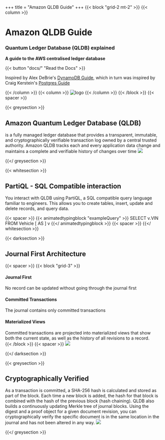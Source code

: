 +++
title = "Amazon QLDB Guide"
+++
{{< block "grid-2 mt-2" >}}
{{< column >}}
# Amazon QLDB Guide

### Quantum Ledger Database (QLDB) explained

**A guide to the AWS centralised ledger database**

{{< button "docs/" "Read the Docs" >}}

Inspired by Alex DeBrie's [DynamoDB Guide](https://www.dynamodbguide.com/), which in turn was inspired by Craig Kerstein's [Postgres Guide](http://postgresguide.com/)

{{< /column >}}
{{< column >}}
![logo](/images/QLDB-Guide.svg)
{{< /column >}}
{{< /block >}}
{{< spacer >}}

{{< greysection >}}
<h2>Amazon Quantum Ledger Database (QLDB)</h2>
is a fully managed ledger database that provides a transparent, immutable, and cryptographically verifiable transaction log 
owned by a central trusted authority. Amazon QLDB tracks each and every application data change and maintains a complete 
and verifiable history of changes over time

<img src="/images/QLDB-overview.svg" />

{{</ greysection >}}

{{< whitesection >}}

<h2>PartiQL - SQL Compatible interaction</h2>
You interact with QLDB using PartiQL, a SQL compatible query language familiar to engineers. This allows you to create
tables, insert, update and delete records, and query data.

{{< spacer >}}
{{< animatedtypingblock "exampleQuery" >}}
SELECT v.VIN FROM Vehicle [ AS ] v
{{</ animatedtypingblock >}}
{{< spacer >}}
{{</ whitesection >}}




{{< darksection >}}
<h2>Journal First Architecture</h2>
{{< spacer >}}
{{< block "grid-3" >}}
<div id="no2" class="code">
<h4>Journal First</h4>
No record can be updated without going through the journal first
</div>

<div id="no3" class="code">
<h4>Committed Transactions</h4>
The journal contains only committed transactions
</div>

<div id="no4" class="code">
<h4>Materialized Views</h4>
Committed transactions are projected into materialized views that show both the current state, as well as the history of all revisions to a record.
</div>
{{< /block >}}
{{< spacer >}}
<img src="/images/journal-first.png" /> 

{{</ darksection >}}


{{< greysection >}}
<h2>Cryptographically Verified</h2>
As a transaction is committed, a SHA-256 hash is calculated and stored as part of the block. Each time a new block is 
added, the hash for that block is combined with the hash of the previous block (hash chaining). QLDB also builds a
continuously updating Merkle tree of journal blocks. Using the digest and a proof object for a given document revision,
you can cryptographically verify the specific document is in the same location in the journal and has not been altered
in any way.

<img src="/images/QLDB-Crypto.svg" /> 

{{</ greysection >}}